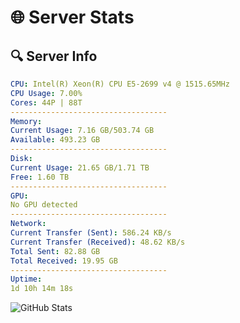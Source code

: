 # 🌐 Server Stats
## 🔍 Server Info
```yaml
CPU: Intel(R) Xeon(R) CPU E5-2699 v4 @ 1515.65MHz
CPU Usage: 7.00%
Cores: 44P | 88T
-----------------------------------
Memory:
Current Usage: 7.16 GB/503.74 GB
Available: 493.23 GB
-----------------------------------
Disk:
Current Usage: 21.65 GB/1.71 TB
Free: 1.60 TB
-----------------------------------
GPU:
No GPU detected
-----------------------------------
Network:
Current Transfer (Sent): 586.24 KB/s
Current Transfer (Received): 48.62 KB/s
Total Sent: 82.88 GB
Total Received: 19.95 GB
-----------------------------------
Uptime:
1d 10h 14m 18s
```
![GitHub Stats](https://img.shields.io/badge/Updated-2025-04-21_03:23:06-blue)